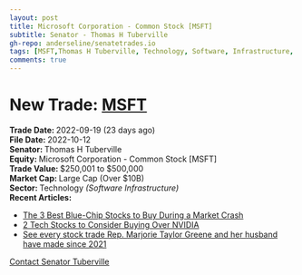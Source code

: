 ```yaml
---
layout: post
title: Microsoft Corporation - Common Stock [MSFT]
subtitle: Senator - Thomas H Tuberville
gh-repo: anderseline/senatetrades.io
tags: [MSFT,Thomas H Tuberville, Technology, Software, Infrastructure, Large Cap (Over $10B)]
comments: true
---
```


# New Trade: [MSFT](https://finance.yahoo.com/quote/MSFT/) #
<b>Trade Date: </b>2022-09-19 (23 days ago)<br>
<b>File Date: </b>2022-10-12<br>
<b>Senator: </b>Thomas H Tuberville<br>
<b>Equity: </b>Microsoft Corporation - Common Stock [MSFT]<br>
<b>Trade Value: </b>$250,001 to $500,000<br>
<b>Market Cap: </b>Large Cap (Over $10B)<br>
<b>Sector: </b>Technology <i>(Software Infrastructure)</i><br>
<b>Recent Articles:</b>
- [The 3 Best Blue-Chip Stocks to Buy During a Market Crash](https://stocknews.com/news/msft-unh-dow-the-3-best-blue-chip-stocks-to-buy-during-a-market/)
- [2 Tech Stocks to Consider Buying Over NVIDIA](https://stocknews.com/news/nvda-csco-hckt-2-tech-stocks-to-consider-buying-over-nvidia/)
- [See every stock trade Rep. Marjorie Taylor Greene and her husband have made since 2021](https://www.autoblog.com/2022/09/29/see-every-stock-trade-rep-marjorie-taylor-greene-and-her-husband-have-made-since-2021/)

[Contact Senator Tuberville](https://www.tuberville.senate.gov/contact)